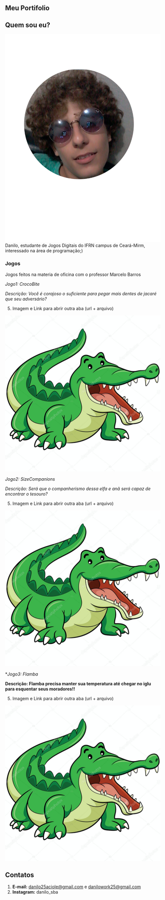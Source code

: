 ## Meu Portifolio
## Quem sou eu?
![imagem](Perfil.png)Danilo, estudante de Jogos Digitais do IFRN campus de Ceará-Mirm, interessado na área de programação;)

### Jogos

Jogos feitos na materia de oficina com o professor Marcelo Barros

*Jogo1: CrocoBite*

*Descrição: Você é corajoso o suficiente para pegar mais dentes de jacaré que seu adversário?*

5. Imagem e Link para abrir outra aba (url + arquivo)

<a href="https://danilo25.github.io/CrocoBite/" target="_blank"> ![imagem](Crocodilo.jpg) </a>

*Jogo2: SizeCompanions* 

*Descrição: Será que o companherismo dessa elfa e anã será capaz de encontrar o tesouro?*

5. Imagem e Link para abrir outra aba (url + arquivo)

<a href="https://danilo25.github.io/SizeCompanions2" target="_blank"> ![imagem](Crocodilo.jpg) </a>

**Jogo3: Flamba* 

**Descrição: Flamba precisa manter sua temperatura até chegar no iglu para esquentar seus moradores!!**

5. Imagem e Link para abrir outra aba (url + arquivo)

<a href="https://raixasantos.github.io/Flamba/" target="_blank"> ![imagem](Crocodilo.jpg) </a>


## Contatos
1. ****E-mail:**** danilo25aciole@gmail.com e danilowork25@gmail.com
2. ****Instagram:**** danilo_sba
